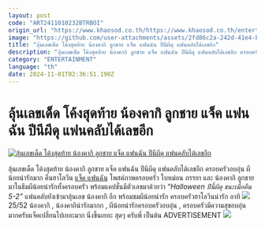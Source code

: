 ```yaml
---
layout: post
code: "ART2411010232BTRBOI"
origin_url: "https://www.khaosod.co.th/https://www.khaosod.co.th/entertainment/news_9485467"
image: "https://github.com/user-attachments/assets/2fd86c2a-242d-41e4-bc27-96798f969dc2"
title: "ลุ้นเลขเด็ด โค้งสุดท้าย น้องคากิ ลูกชาย แจ็ค แฟนฉัน ปีนีผีดุ แฟนคลับได้เลขอีก"
description: "ลุ้นเลขเด็ด โค้งสุดท้าย น้องคากิ ลูกชาย แจ็ค แฟนฉัน ปีนีผีดุ แฟนคลับได้เลขอีก ครอบครัวอบอุ่น ผีน้อยน่ารักมาก คืนฮาโลวีน แจ็ค แฟนฉัน โพสต์ภาพครอบครัว"
category: "ENTERTAINMENT"
language: "th"
date: 2024-11-01T02:36:51.190Z
---
```


# ลุ้นเลขเด็ด โค้งสุดท้าย น้องคากิ ลูกชาย แจ็ค แฟนฉัน ปีนีผีดุ แฟนคลับได้เลขอีก

[![ลุ้นเลขเด็ด โค้งสุดท้าย น้องคากิ ลูกชาย แจ็ค แฟนฉัน ปีนีผีดุ แฟนคลับได้เลขอีก](https://www.khaosod.co.th/wpapp/uploads/2024/11/kakijacklotto111679998.jpg "ลุ้นเลขเด็ด โค้งสุดท้าย น้องคากิ ลูกชาย แจ็ค แฟนฉัน ปีนีผีดุ แฟนคลับได้เลขอีก")](https://www.khaosod.co.th/wpapp/uploads/2024/11/kakijacklotto111679998.jpg)

ลุ้นเลขเด็ด โค้งสุดท้าย น้องคากิ ลูกชาย แจ็ค แฟนฉัน ปีนีผีดุ แฟนคลับได้เลขอีก ครอบครัวอบอุ่น ผีน้อยน่ารักมาก
คืนฮาโลวีน [แจ็ค แฟนฉัน](https://www.instagram.com/p/DByfXsyzOoR/) โพสต์ภาพครอบครัว ใบหม่อน ภรรยา และ น้องคากิ ลูกชาย มาในธีมผีน้อยน่ารักทั้งครอบครัว พร้อมแคปชั่นมีตัวเลขมาด้วยว่า
_“Halloween ปีนี้ผีดุ ชนะเมื่อคืน 5-2”_ แฟนคลับยังเข้ามาลุ้นเลข น้องคากิ อีก พร้อมชมผีน้อยน่ารัก ครอบครัวฮาโลวีนน่ารัก อาทิ
[![](https://www.khaosod.co.th/wpapp/uploads/2024/11/kakijacklotto111671.jpg)](https://www.khaosod.co.th/wpapp/uploads/2024/11/kakijacklotto111671.jpg)
25/52 น้องคากิ , น้องคากิน่ารักมากก , ผีน้อยน่ารักครอบครัวอบอุ่น , ครอบครัวมีความสุขอบอุ่น มากครับแจ็คเปลี่ยนไปเยอะมาก นิ่งขึ้นเยอะ สุดๆ ครับพี่ เป็นต้น
ADVERTISEMENT
[![](https://www.khaosod.co.th/wpapp/uploads/2024/11/kakijacklotto111672.jpg)](https://www.khaosod.co.th/wpapp/uploads/2024/11/kakijacklotto111672.jpg)